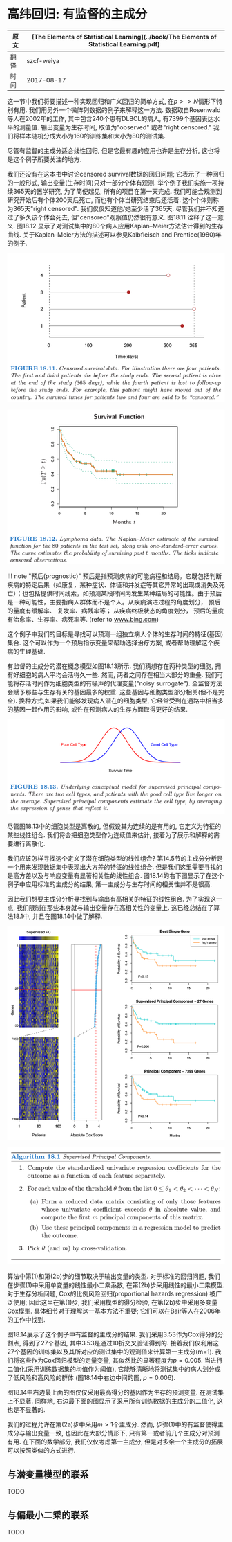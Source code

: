 # 高纬回归: 有监督的主成分

| 原文   | [The Elements of Statistical Learning](../book/The Elements of Statistical Learning.pdf) |
| ---- | ---------------------------------------- |
| 翻译   | szcf-weiya                               |
| 时间   | 2017-08-17                    |


这一节中我们将要描述一种实现回归和广义回归的简单方式, 在$p>>N$情形下特别有用. 我们用另外一个微阵列数据的例子来解释这一方法. 数据取自Rosenwald等人在2002年的工作, 其中包含240个患有DLBCL的病人, 有7399个基因表达水平的测量值. 输出变量为生存时间, 取值为"observed" 或者"right censored." 我们将样本随机分成大小为160的训练集和大小为80的测试集.

尽管有监督的主成分适合线性回归, 但是它最有趣的应用也许是生存分析, 这也将是这个例子所要关注的地方.


<!--
!!! note "censored survival data"
    个人理解是, 数据中无对应的记录值, 也就是只有部分个体有*生存时间*的记录值, 而其他个体没有记录值.[NEED VERIFIED!!]

-->

我们还没有在这本书中讨论censored survival数据的回归问题; 它表示了一种回归的一般形式, 输出变量(生存时间)只对一部分个体有观测. 举个例子我们实施一项持续365天的医学研究, 为了简便起见, 所有的项目在第一天完成. 我们可能会观测到研究开始后有个体200天后死亡, 而也有个体当研究结束后还活着. 这个个体则称为365天"right censored". 我们仅仅知道他/她至少活了365天. 尽管我们并不知道过了多久该个体会死去, 但"censored"观察值仍然很有意义. 图18.11 诠释了这一意义. 图18.12 显示了对测试集中的80个病人应用Kaplan–Meier方法估计得到的生存曲线. 关于Kaplan–Meier方法的描述可以参见Kalbfleisch and Prentice(1980)年的例子.

![](../img/18/fig18.11.png)

![](../img/18/fig18.12.png)

!!! note "预后(prognostic)"
    预后是指预测疾病的可能病程和结局。它既包括判断疾病的特定后果（如康复，某种症状、体征和并发症等其它异常的出现或消失及死亡）；也包括提供时间线索，如预测某段时间内发生某种结局的可能性。由于预后是一种可能性，主要指病人群体而不是个人。从疾病演进过程的角度划分， 预后的量度有缓解率、 复发率、病残率等； 从疾病终极状态的角度划分， 预后的量度有治愈率、生存率、病死率等. (refer to www.bing.com)

这个例子中我们的目标是寻找可以预测一组独立病人个体的生存时间的特征(基因)集合. 这个可以作为一个预后指示变量来帮助选择治疗方案, 或者帮助理解这个疾病的生理基础.

有监督的主成分的潜在概念模型如图18.13所示. 我们猜想存在两种类型的细胞, 拥有好细胞的病人平均会活得久一些. 然而, 两者之间存在相当大部分的重叠. 我们可能将存活时间作为细胞类型的有噪声的代理变量("noisy surrogate"). 全监督方法会赋予那些与生存有关的基因最多的权重. 这些基因与细胞类型部分相关(但不是完全). 换种方式,如果我们能够发现病人潜在的细胞类型, 它经常受到在通路中相当多的基因一起作用的影响, 或许在预测病人的生存方面取得更好的结果.

![](../img/18/fig18.13.png)

尽管图18.13中的细胞类型是离散的, 但假设其为连续的是有用的, 它定义为特征的某些线性组合. 我们将会把细胞类型作为连续值来估计, 接着为了展示和解释的需要进行离散化.

我们应该怎样寻找这个定义了潜在细胞类型的线性组合? 第14.5节的主成分分析是一个用来发现数据集中表现出大方差的特征的线性组合. 但是我们这里需要寻找的是高方差以及与响应变量有显著相关性的线性组合. 图18.14的右下图显示了在这个例子中应用标准的主成分的结果; 第一主成分与生存时间的相关性并不是很高.

因此我们想要主成分分析寻找到与输出有高相关的特征的线性组合. 为了实现这一点, 我们限制在那些本身就与输出变量存在高相关性的变量上. 这已经总结在了算法18.1中, 并且在图18.14中做了解释.


![](../img/18/fig18.14.png)

![](../img/18/alg18.1.png)

算法中第(1)和第(2b)步的细节取决于输出变量的类型. 对于标准的回归问题, 我们在步骤(1)中采用单变量的线性最小二乘系数, 在第(2b)步采用线性的最小二乘模型. 对于生存分析问题, Cox的比例风险回归(proportional hazards regression) 被广泛使用; 因此这里在第(1)步, 我们采用模型的得分检验, 在第(2b)步中采用多变量Cox模型. 具体细节对于理解这一基本方法不重要; 它们可以在Bair等人在2006年的工作中找到.

图18.14展示了这个例子中有监督的主成分的结果. 我们采用3.53作为Cox得分的分割点, 得到了27个基因, 其中3.53是通过10折交叉验证得到的. 接着我们仅利用这27个基因的训练集以及其所对应的测试集中的观测值来计算第一主成分(m=1). 我们将这些作为Cox回归模型的定量变量, 其似然比的显著程度为$p=0.005$. 当进行二值化(采用训练数据集的均值作为阈值), 它能够清晰地将测试集中的病人划分成了低风险和高风险的群体 (图18.14中右边中间的图, $p=0.006$).

图18.14中右边最上面的图仅仅采用最高得分的基因作为生存的预测变量. 在测试集上不显著. 同样地, 右边最下面的图显示了采用所有训练数据的主成分的二值化, 这也是不显著的.

我们的过程允许在第(2a)步中采用$m>1$个主成分. 然而, 步骤(1)中的有监督使得主成分与输出变量一致, 也因此在大部分情形下, 只有第一或者前几个主成分对预测有用. 在下面的数学部分, 我们仅仅考虑第一主成分, 但是对多余一个主成分的拓展可以按照类似的方式进行.

## 与潜变量模型的联系
TODO

## 与偏最小二乘的联系
TODO
